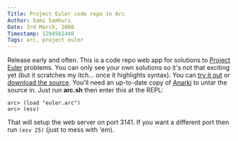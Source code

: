 ```yaml
---
Title: Project Euler code repo in Arc
Author: Sami Samhuri
Date: 3rd March, 2008
Timestamp: 1204561440
Tags: arc, project euler
---
```


Release early and often. This is a code repo web app for solutions to <a href="http://projecteuler.net/">Project Euler</a> problems.  You can only see your own solutions so it's not that exciting yet (but it scratches my itch... once it highlights syntax).  You can <a href="http://nofxwiki.net:3141/euler">try it out</a> or <a href="https://samhuri.net/euler.tgz">download the source</a>. You'll need an up-to-date copy of <a href="http://arcfn.com/2008/02/git-and-anarki-arc-repository-brief.html">Anarki</a> to untar the source in.  Just run <strong>arc.sh</strong> then enter this at the REPL:


<pre><code>arc&gt; (load "euler.arc")
arc&gt; (esv)
</code></pre>

That will setup the web server on port 3141.  If you want a different port then run <code>(esv 25)</code> (just to mess with 'em).

